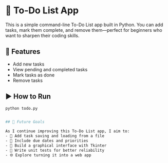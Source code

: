 # 📝 To-Do List App

This is a simple command-line To-Do List app built in Python. You can add tasks, mark them complete, and remove them—perfect for beginners who want to sharpen their coding skills.

## 🔧 Features
- Add new tasks
- View pending and completed tasks
- Mark tasks as done
- Remove tasks

## ▶️ How to Run
```bash
python todo.py


## 🚀 Future Goals

As I continue improving this To-Do List app, I aim to:
- 🧠 Add task saving and loading from a file
- 📅 Include due dates and priorities
- 🎨 Build a graphical interface with Tkinter
- 🧪 Write unit tests for better reliability
- 🌐 Explore turning it into a web app
